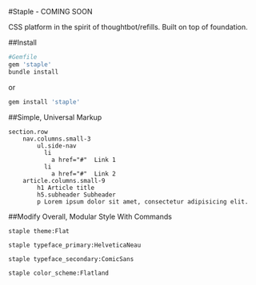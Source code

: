 #Staple - COMING SOON

CSS platform in the spirit of thoughtbot/refills. Built on top of foundation.

##Install
```ruby
#Gemfile
gem 'staple'
bundle install
```

or

```ruby
gem install 'staple'
```

##Simple, Universal Markup
```slim
section.row
	nav.columns.small-3
		ul.side-nav
		  li
		    a href="#"  Link 1
		  li
		    a href="#"  Link 2
	article.columns.small-9
		h1 Article title
		h5.subheader Subheader
		p Lorem ipsum dolor sit amet, consectetur adipisicing elit.
```

##Modify Overall, Modular Style With Commands
```console
staple theme:Flat
```

```console
staple typeface_primary:HelveticaNeau
```

```console
staple typeface_secondary:ComicSans
```

```console
staple color_scheme:Flatland
```